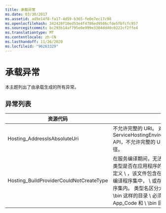 ```yaml
---
title: 承载异常
ms.date: 03/30/2017
ms.assetid: ad9e14f8-fa17-4d59-b365-fe0e7ec17c98
ms.openlocfilehash: 342420f10ed53e4f4786ed9506cfde5fbfcfc957
ms.sourcegitcommit: bc293b14af795e0e999e3304dd40c0222cf2ffe4
ms.translationtype: MT
ms.contentlocale: zh-CN
ms.lasthandoff: 11/26/2020
ms.locfileid: "96263329"
---
```

# <a name="hosting-exceptions"></a>承载异常

本主题列出了由承载生成的所有异常。  
  
## <a name="exception-list"></a>异常列表  
  
|资源代码|资源字符串|  
|-------------------|---------------------|  
|Hosting_AddressIsAbsoluteUri|不允许完整的 URI。 对于 ServiceHostingEnvironment.EnsureServiceAvailable API，不允许完整的 URI。 对相应的服务使用虚拟路径。|  
|Hosting_BuildProviderCouldNotCreateType|在服务编译期间，无法加载指定的 CLR 类型。 验证此类型是否在应用程序的 \ App_Code 目录中的源文件中定义 \\ ，该文件包含在位于应用程序的 \bin 目录中的已编译程序集中， \\ 或存在于全局程序集缓存中安装的程序集内。 类型名区分大小写。 诸如 \\ \ App_Code 和 \bin 这样的目录 \\ 必须位于应用程序的根目录中。 \\\ App_Code 和 \\ \bin 目录不能嵌套在子目录中。|
